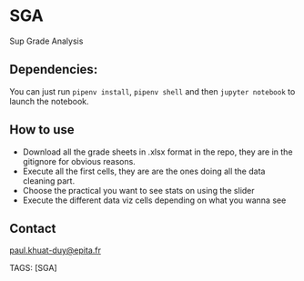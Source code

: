# SGA
Sup Grade Analysis

## Dependencies:
You can just run
`pipenv install`,
`pipenv shell`
and then
`jupyter notebook`
to launch the notebook.

## How to use
- Download all the grade sheets in .xlsx format in the repo, they are in the gitignore for obvious reasons.
- Execute all the first cells, they are are the ones doing all the data cleaning part.
- Choose the practical you want to see stats on using the slider
- Execute the different data viz cells depending on what you wanna see

## Contact
paul.khuat-duy@epita.fr

TAGS: [SGA]
